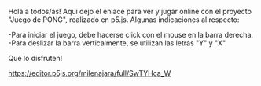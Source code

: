 Hola a todos/as! Aqui dejo el enlace para ver y jugar online con el proyecto "Juego de PONG", realizado en p5.js. Algunas indicaciones al respecto:

-Para iniciar el juego, debe hacerse click con el mouse en la barra derecha.
-Para deslizar la barra verticalmente, se utilizan las letras "Y" y "X"

Que lo disfruten!

https://editor.p5js.org/milenajara/full/SwTYHca_W
